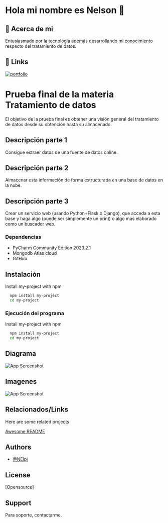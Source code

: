 # Hola mi nombre es Nelson 👋
## 🚀 Acerca de mi
Entusiasmado por la tecnología además desarrollando mi conocimiento respecto del tratamiento de datos.
## 🔗 Links
[![portfolio](https://img.shields.io/badge/my_portfolio-000?style=for-the-badge&logo=ko-fi&logoColor=white)]([https://katherineoelsner.com/](https://github.com/N3lpi))
# Prueba final de la materia Tratamiento de datos

El objetivo de la prueba final es obtener una visión general del tratamiento de datos desde su obtención hasta su almacenado.

## Descripción parte 1

Consigue extraer datos de una fuente de datos online.

## Descripción parte 2

Almacenar esta información de forma estructurada en una base de datos en la nube.

## Descripción parte 3

Crear un servicio web (usando Python+Flask o Django), que acceda a esta base y haga algo (puede ser simplemente un print) o algo mas elaborado como un buscador web.

### Dependencias
* PyCharm Community Edition 2023.2.1
* Mongodb Atlas cloud
* GitHub

## Instalación

Install my-project with npm

```bash
  npm install my-project
  cd my-project
```

### Ejecución del programa

Install my-project with npm

```bash
  npm install my-project
  cd my-project
```
## Diagrama

![App Screenshot](https://via.placeholder.com/468x300?text=App+Screenshot+Here)

## Imagenes

![App Screenshot](https://via.placeholder.com/468x300?text=App+Screenshot+Here)

## Relacionados/Links

Here are some related projects

[Awesome README](https://github.com/matiassingers/awesome-readme)

## Authors

- [@NElpi](https://github.com/N3lpi)

## License

[Opensource]

## Support

Para soporte, contactarme.
